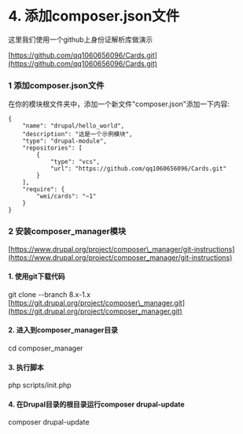 # 4. 添加composer.json文件

这里我们使用一个github上身份证解析库做演示

[https://github.com/qq1060656096/Cards.git](https://github.com/qq1060656096/Cards.git)

### 1 添加composer.json文件

在你的模块根文件夹中，添加一个新文件"composer.json"添加一下内容:

```
{
    "name": "drupal/hello_world",
    "description": "这是一个示例模块",
    "type": "drupal-module",
    "repositories": [
        {
            "type": "vcs",
            "url": "https://github.com/qq1060656096/Cards.git"
        }
    ],
    "require": {
        "wei/cards": "~1"
    }
}
```

### 2 安装composer\_manager模块

[https://www.drupal.org/project/composer\_manager/git-instructions](https://www.drupal.org/project/composer_manager/git-instructions)

#### 1. 使用git下载代码

git clone --branch 8.x-1.x [https://git.drupal.org/project/composer\_manager.git](https://git.drupal.org/project/composer_manager.git)

#### 2. 进入到composer\_manager目录

cd composer\_manager

#### 3. 执行脚本

php scripts/init.php

#### 4. 在Drupal目录的根目录运行composer drupal-update

composer drupal-update

